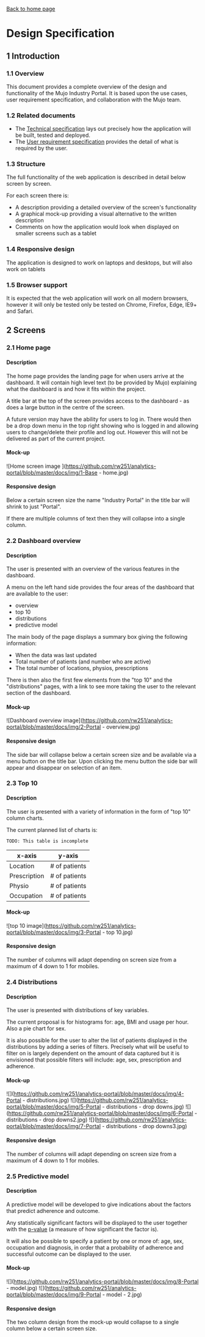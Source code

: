 [Back to home page](../)

# Design Specification

## 1 Introduction

### 1.1 Overview

This document provides a complete overview of the design and functionality of the Mujo Industry Portal. It is based upon the use cases, user requirement specification, and collaboration with the Mujo team.

### 1.2 Related documents

* The [Technical specification](tech.md) lays out precisely how the application will be built, tested and deployed.
* The [User requirement specification]() provides the detail of what is required by the user.

### 1.3 Structure

The full functionality of the web application is described in detail below screen by screen.

For each screen there is:

- A description providing a detailed overview of the screen's functionality
- A graphical mock-up providing a visual alternative to the written description
- Comments on how the application would look when displayed on smaller screens such as a tablet

### 1.4 Responsive design

The application is designed to work on laptops and desktops, but will also work on tablets

### 1.5 Browser support

It is expected that the web application will work on all modern browsers, however it will only be tested only be tested on Chrome, Firefox, Edge, IE9+ and Safari.

## 2 Screens

### 2.1 Home page

#### Description

The home page provides the landing page for when users arrive at the dashboard. It will contain high level text (to be provided by Mujo) explaining what the dashboard is and how it fits within the project.

A title bar at the top of the screen provides access to the dashboard - as does a large button in the centre of the screen.

A future version may have the ability for users to log in. There would then be a drop down menu in the top right showing who is logged in and allowing users to change/delete their profile and log out. However this will not be delivered as part of the current project.

#### Mock-up

![Home screen image ](https://github.com/rw251/analytics-portal/blob/master/docs/img/1-Base - home.jpg)

#### Responsive design

Below a certain screen size the name "Industry Portal" in the title bar will shrink to just "Portal".

If there are multiple columns of text then they will collapse into a single column.

### 2.2 Dashboard overview

#### Description

The user is presented with an overview of the various features in the dashboard.

A menu on the left hand side provides the four areas of the dashboard that are available to the user:

* overview
* top 10
* distributions
* predictive model

The main body of the page displays a summary box giving the following information:

* When the data was last updated
* Total number of patients (and number who are active)
* The total number of locations, physios, prescriptions

There is then also the first few elements from the "top 10" and the "distributions" pages, with a link to see more taking the user to the relevant section of the dashboard.

#### Mock-up

![Dashboard overview image](https://github.com/rw251/analytics-portal/blob/master/docs/img/2-Portal - overview.jpg)

#### Responsive design

The side bar will collapse below a certain screen size and be available via a menu button on the title bar. Upon clicking the menu button the side bar will appear and disappear on selection of an item.

### 2.3 Top 10

#### Description

The user is presented with a variety of information in the form of "top 10" column charts.

The current planned list of charts is:

`TODO: This table is incomplete`

| x-axis       | y-axis        |
|--------------|---------------|
| Location     | # of patients |
| Prescription | # of patients |
| Physio       | # of patients |
| Occupation   | # of patients |

#### Mock-up

![top 10 image](https://github.com/rw251/analytics-portal/blob/master/docs/img/3-Portal - top 10.jpg)

#### Responsive design

The number of columns will adapt depending on screen size from a maximum of 4 down to 1 for mobiles.

### 2.4 Distributions

#### Description

The user is presented with distributions of key variables.

The current proposal is for histograms for: age, BMI and usage per hour. Also a pie chart for sex.

It is also possible for the user to alter the list of patients displayed in the distributions by adding a series of filters. Precisely what will be useful to filter on is largely dependent on the amount of data captured but it is envisioned that possible filters will include: age, sex, prescription and adherence.

#### Mock-up

![](https://github.com/rw251/analytics-portal/blob/master/docs/img/4-Portal - distributions.jpg)
![](https://github.com/rw251/analytics-portal/blob/master/docs/img/5-Portal - distributions - drop downs.jpg)
![](https://github.com/rw251/analytics-portal/blob/master/docs/img/6-Portal - distributions - drop downs2.jpg)
![](https://github.com/rw251/analytics-portal/blob/master/docs/img/7-Portal - distributions - drop downs3.jpg)

#### Responsive design

The number of columns will adapt depending on screen size from a maximum of 4 down to 1 for mobiles.

### 2.5 Predictive model

#### Description

A predictive model will be developed to give indications about the factors that predict adherence and outcome.

Any statistically significant factors will be displayed to the user together with the [p-value](https://en.wikipedia.org/wiki/P-value) (a measure of how significant the factor is).

It will also be possible to specify a patient by one or more of: age, sex, occupation and diagnosis, in order that a probability of adherence and successful outcome can be displayed to the user.

#### Mock-up

![](https://github.com/rw251/analytics-portal/blob/master/docs/img/8-Portal - model.jpg)
![](https://github.com/rw251/analytics-portal/blob/master/docs/img/9-Portal - model - 2.jpg)

#### Responsive design

The two column design from the mock-up would collapse to a single column below a certain screen size.
